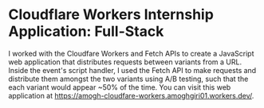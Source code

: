 # Cloudflare Workers Internship Application: Full-Stack

I worked with the Cloudfare Workers and Fetch APIs to create a JavaScript web application that distributes requests between variants from a URL. Inside the event's script handler, I used the Fetch API to make requests and distribute them amongst the two variants using A/B testing, such that the each variant would appear ~50% of the time. You can visit this web application at https://amogh-cloudfare-workers.amoghgiri01.workers.dev/.
